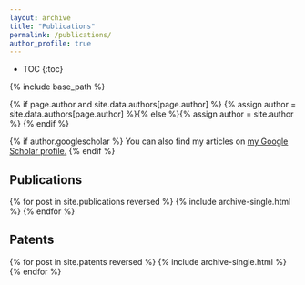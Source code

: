 ```yaml
---
layout: archive
title: "Publications"
permalink: /publications/
author_profile: true
---
```





* TOC
{:toc}

{% include base_path %}

{% if page.author and site.data.authors[page.author] %}
  {% assign author = site.data.authors[page.author] %}{% else %}{% assign author = site.author %}
{% endif %}

{% if author.googlescholar %}
  You can also find my articles on <u><a href="{{author.googlescholar}}">my Google Scholar profile</a>.</u>
{% endif %}

## Publications

{% for post in site.publications reversed %}
  {% include archive-single.html %}
{% endfor %}


## Patents

{% for post in site.patents reversed %}
  {% include archive-single.html %}
{% endfor %}
